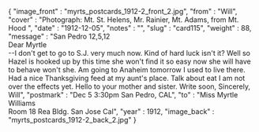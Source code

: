{
  "image_front" : "myrts_postcards_1912-2_front_2.jpg",
  "from" : "Will",
  "cover" : "Photograph: Mt. St. Helens, Mr. Rainier, Mt. Adams, from Mt. Hood ",
  "date" : "1912-12-05",
  "notes" : "",
  "slug" : "card115",
  "weight" : 88,
  "message" : "San Pedro 12,5,12<br>Dear Myrtle<br>--I don't get to go to S.J. very much now. Kind of hard luck isn't it? Well so Hazel is hooked up by this time she won't find it so easy now she will have to behave won't she. Am going to Anaheim tomorrow I used to live there. Had a nice Thanksgiving feed at my aunt's place. Talk about eat I am not over the effects yet. Hello to your mother and sister. Write soon, Sincerely, Will",
  "postmark" : "Dec 5 3:30pm San Pedro, CAL",
  "to" : "Miss Myrtle Williams<br> Room 18 Rea Bldg. San Jose Cal",
  "year" : 1912,
  "image_back" : "myrts_postcards_1912-2_back_2.jpg"
}
